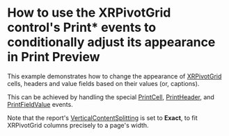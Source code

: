 # How to use the XRPivotGrid control's Print* events to conditionally adjust its appearance in Print Preview


<p>This example demonstrates how to change the appearance of <a href="http://documentation.devexpress.com/#XtraReports/CustomDocument4094">XRPivotGrid</a> cells, headers and value fields based on their values (or, captions).</p><p>This can be achieved by handling the special <a href="http://documentation.devexpress.com/#XtraReports/DevExpressXtraReportsUIXRPivotGrid_PrintCelltopic">PrintCell</a>, <a href="http://documentation.devexpress.com/#XtraReports/DevExpressXtraReportsUIXRPivotGrid_PrintHeadertopic">PrintHeader</a>, and <a href="http://documentation.devexpress.com/#XtraReports/DevExpressXtraReportsUIXRPivotGrid_PrintFieldValuetopic">PrintFieldValue</a> events.</p><p>Note that the report's <a href="http://documentation.devexpress.com/#XtraReports/DevExpressXtraReportsUIXtraReport_VerticalContentSplittingtopic">VerticalContentSplitting</a> is set to <strong>Exact</strong>, to fit XRPivotGrid columns precisely to a page's width.</p>

<br/>



